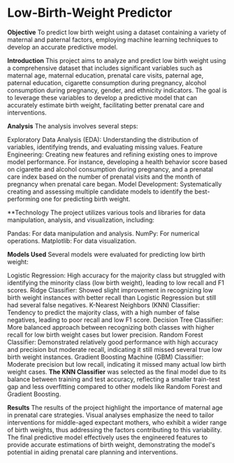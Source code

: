 # Low-Birth-Weight Predictor

**Objective**
To predict low birth weight using a dataset containing a variety of maternal and paternal factors, employing machine learning techniques to develop an accurate predictive model.

**Introduction**
This project aims to analyze and predict low birth weight using a comprehensive dataset that includes significant variables such as maternal age, maternal education, prenatal care visits, paternal age, paternal education, cigarette consumption during pregnancy, alcohol consumption during pregnancy, gender, and ethnicity indicators. The goal is to leverage these variables to develop a predictive model that can accurately estimate birth weight, facilitating better prenatal care and interventions​​.

**Analysis**
The analysis involves several steps:

Exploratory Data Analysis (EDA): Understanding the distribution of variables, identifying trends, and evaluating missing values.
Feature Engineering: Creating new features and refining existing ones to improve model performance. For instance, developing a health behavior score based on cigarette and alcohol consumption during pregnancy, and a prenatal care index based on the number of prenatal visits and the month of pregnancy when prenatal care began​.
Model Development: Systematically creating and assessing multiple candidate models to identify the best-performing one for predicting birth weight.

**Technology
The project utilizes various tools and libraries for data manipulation, analysis, and visualization, including:

Pandas: For data manipulation and analysis.
NumPy: For numerical operations.
Matplotlib: For data visualization​.

**Models Used**
Several models were evaluated for predicting low birth weight:

Logistic Regression: High accuracy for the majority class but struggled with identifying the minority class (low birth weight), leading to low recall and F1 scores​​.
Ridge Classifier: Showed slight improvement in recognizing low birth weight instances with better recall than Logistic Regression but still had several false negatives​​.
K-Nearest Neighbors (KNN) Classifier: Tendency to predict the majority class, with a high number of false negatives, leading to poor recall and low F1 score​​.
Decision Tree Classifier: More balanced approach between recognizing both classes with higher recall for low birth weight cases but lower precision​​.
Random Forest Classifier: Demonstrated relatively good performance with high accuracy and precision but moderate recall, indicating it still missed several true low birth weight instances​​.
Gradient Boosting Machine (GBM) Classifier: Moderate precision but low recall, indicating it missed many actual low birth weight cases​​.
**The KNN Classifier** was selected as the final model due to its balance between training and test accuracy, reflecting a smaller train-test gap and less overfitting compared to other models like Random Forest and Gradient Boosting​​.


**Results**
The results of the project highlight the importance of maternal age in prenatal care strategies. Visual analyses emphasize the need to tailor interventions for middle-aged expectant mothers, who exhibit a wider range of birth weights, thus addressing the factors contributing to this variability. The final predictive model effectively uses the engineered features to provide accurate estimations of birth weight, demonstrating the model's potential in aiding prenatal care planning and interventions.
